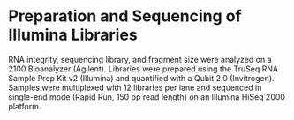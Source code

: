 # Preparation and Sequencing of Illumina Libraries

RNA integrity, sequencing library, and fragment size were analyzed on a 2100 Bioanalyzer (Agilent). Libraries were prepared using the TruSeq RNA Sample Prep Kit v2 (Illumina) and quantified with a Qubit 2.0 (Invitrogen). Samples were multiplexed with 12 libraries per lane and sequenced in single-end mode (Rapid Run, 150 bp read length) on an Illumina HiSeq 2000 platform.
